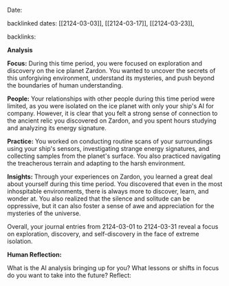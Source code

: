 Date: 

backlinked dates: [[2124-03-03]], [[2124-03-17]], [[2124-03-23]], 

backlinks: 

**Analysis**

**Focus:**
During this time period, you were focused on exploration and discovery on the ice planet Zardon. You wanted to uncover the secrets of this unforgiving environment, understand its mysteries, and push beyond the boundaries of human understanding.

**People:**
Your relationships with other people during this time period were limited, as you were isolated on the ice planet with only your ship's AI for company. However, it is clear that you felt a strong sense of connection to the ancient relic you discovered on Zardon, and you spent hours studying and analyzing its energy signature.

**Practice:**
You worked on conducting routine scans of your surroundings using your ship's sensors, investigating strange energy signatures, and collecting samples from the planet's surface. You also practiced navigating the treacherous terrain and adapting to the harsh environment.

**Insights:**
Through your experiences on Zardon, you learned a great deal about yourself during this time period. You discovered that even in the most inhospitable environments, there is always more to discover, learn, and wonder at. You also realized that the silence and solitude can be oppressive, but it can also foster a sense of awe and appreciation for the mysteries of the universe.

Overall, your journal entries from 2124-03-01 to 2124-03-31 reveal a focus on exploration, discovery, and self-discovery in the face of extreme isolation.

**Human Reflection:**

What is the AI analysis bringing up for you? What lessons or shifts in focus do you want to take into the future? Reflect: 

